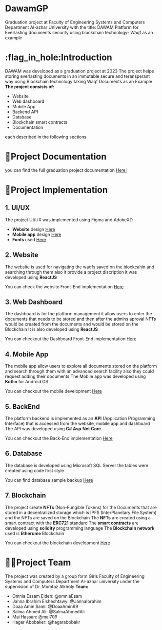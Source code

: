 # DawamGP
Graduation project at Faculty of Engineering Systems and Computers Department Al-azhar University with the title: DAWAM Platform for Everlasting documents security using blockchain technology- Waqf as an example

# :flag_in_hole:Introduction
DAWAM was developed as a graduation project at 2023
The project helps storing everlasting documents in an immutable secure and teransperant way using Blockchain technology taking Waqf Documents as an Example
**The project consists of:**
+ Website
+ Web dashboard
+ Mobile App
+ Backend API
+ Database
+ Blockchain smart contracts
+ Documentation

each described in the following sections

# :notebook:Project Documentation
you can find the full graduation project documentation [Here!](https://github.com/DoaaAmin99/GP-Book.git)

# :rocket:Project Implementation
## 1. UI/UX
The project UI/UX was implemented using Figma and AdobeXD
+ **Website** design [Here](https://www.figma.com/proto/rn2XbvMRnISBXKrFI9wlOj?type=design&node-id=1-2&mode=design&t=xKm20U67R54EVOqW-6)
+ **Mobile app** design [Here](https://www.figma.com/file/DvlPRtmCdTLDQpH3qnOYPy/Untitled?type=design&t=xKm20U67R54EVOqW-6)
+ **Fonts** used [Here](https://drive.google.com/drive/folders/1jzVWJe_Qe9NV3Qub-eQWq3asgI3ltFAC?usp=drive_link)

## 2. Website
The website is used for navigating the waqfs saved on the blockcahin and searching through them 
also it provide a project discription it was developed using **ReactJS** 

You can check the website Front-End implementation [Here](https://github.com/omniaEsam/DAWAM-GP.git)

## 3. Web Dashboard
The dashboard is for the platform management it allow users to enter the documents that needs to be stored and then after the admins aproval NFTs would be created from the documents and would be stored on the Blockchain
It is also developed using **ReactJS**

You can checkout the Dashboard Front-End implementation [Here](https://github.com/mai709/dawam_dashbard.git)

## 4. Mobile App
The mobile app allow users to explore all documents stored on the platform and search through them with an advanced search facility also they could request adding their documents
The Mobile app was developed using **Kotlin** for Android OS

You can checkout the mobile development [Here](https://github.com/SalmaAhmedAl/dawam)

## 5. BackEnd
The platform backend is implemented as an **API** (Application Programming Interface) that is accessed from the website, mobile app and dashboard
The API was developed using **C# Asp.Net Core**

You can checkout the Back-End implementation [Here](https://github.com/JannaIbrahim/DawamGP-Backend.git)

## 6. Database
The database is developed using Microsoft SQL Server the tables were created using code first style

You can find database sample backup [Here]()

## 7. Blockchain
The project create **NFTs** (Non-Fungible Tokens) for the Documents that are stored in a decentralized storage which is IPFS (InterPlanetary File System) and the NFTs are saved on the Blockchain
The **NFTs** are created using a smart contract with the **ERC721** standard
The **smart contracts** are developed using **solidity** programming language
The **Blockchain network** used is **Etherume** Blockchain

You can checkout the blockchain development [Here]()


# :woman_student:Project Team
The project was created by a group form Girls Faculty of Engineering Systems and Computers Department Al-azhar university under the supervision of Dr. Momtaz Alkholy
**Team:**
+ Omnia Essam Elden: @omniaEsam
+ Janna Ibrahim Elsheshtawy: @JannaIbrahim
+ Doaa Amin Sami: @DoaaAmin99
+ Salma Ahmed Ali: @SalmaAhmedAli
+ Mai Hassan: @mai709
+ Hager Abobaker: @hagarabobakr

